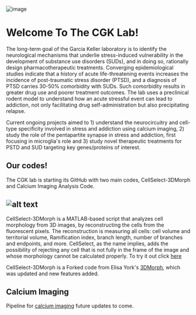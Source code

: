 

![image](https://github.com/CGK-Laboratory/.github/assets/133057205/8d953a9c-7f7c-467c-9540-a748011d97fc)



# Welcome To The CGK Lab!


The long-term goal of the Garcia Keller laboratory is to identify the neurological mechanisms that underlie stress-induced vulnerability in the development of substance use disorders (SUDs), and in doing so, rationally design pharmacotherapeutic treatments. Converging epidemiological studies indicate that a history of acute life-threatening events increases the incidence of post-traumatic stress disorder (PTSD), and a diagnosis of PTSD carries 30-50% comorbidity with SUDs. Such comorbidity results in greater drug use and poorer treatment outcomes. The lab uses a preclinical rodent model to understand how an acute stressful event can lead to addiction, not only facilitating drug self-administration but also precipitating relapse.

Current ongoing projects aimed to 1) understand the neurocircuitry and cell-type specificity involved in stress and addiction using calcium imaging, 2) study the role of the pentapartite synapse in stress and addiction, first focusing in microglia's role  and 3) study novel therapeutic treatments for PSTD and SUD targeting key genes/proteins of interest.

Our codes!
------
The CGK lab is starting its GitHub with two main codes, CellSelect-3DMorph and Calcium Imaging Analysis Code. 
##  ![alt text](https://github.com/CGK-Laboratory/.github/assets/133057205/2d6d4003-04c6-4772-a32e-27d45efd12fa)

CellSelect-3DMorph is a MATLAB-based script that analyzes cell morphology from 3D images, by reconstructing the cells from the fluorescent pixels. The reconstruction is measuring all cells: cell volume and territorial volume, Ramification index, branch length, number of branches and endpoints, and more. CellSelect, as the name implies, adds the possibility of rejecting any cell that is not fully in the frame of the image and whose morphology cannot be calculated properly. To try it out click [here](https://github.com/CGK-Laboratory/CellSelect_3DMorph)

CellSelect-3DMorph is a Forked code from Elisa York's [3DMorph](https://github.com/ElisaYork/3DMorph), which was updated and new features added. 

## Calcium Imaging 
Pipeline for [calcium imaging](https://github.com/CGK-Laboratory/calcium_imaging_analysis_pipeline) future updates to come. 

